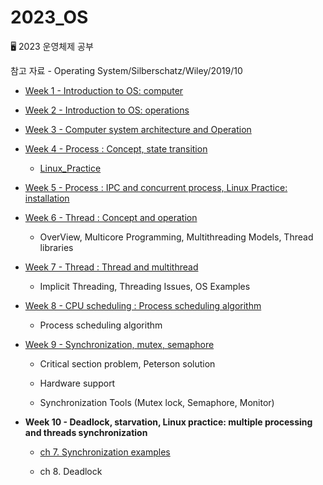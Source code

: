 # 2023_OS

🖥 2023 운영체제 공부

참고 자료 - Operating System/Silberschatz/Wiley/2019/10

- [Week 1 - Introduction to OS: computer](https://github.com/jjaehwi/2023_OS/blob/main/Week01/article.md)

- [Week 2 - Introduction to OS: operations](https://github.com/jjaehwi/2023_OS/blob/main/Week02/article.md)

- [Week 3 - Computer system architecture and Operation](https://github.com/jjaehwi/2023_OS/blob/main/Week03/article.md)

- [Week 4 - Process : Concept, state transition](https://github.com/jjaehwi/2023_OS/blob/main/Week04/article.md)

  - [Linux_Practice](https://github.com/jjaehwi/2023_OS/blob/main/Week04/Linux_Practice.md)

- [Week 5 - Process : IPC and concurrent process, Linux Practice: installation](https://github.com/jjaehwi/2023_OS/blob/main/Week05/article.md)

- [Week 6 - Thread : Concept and operation](https://github.com/jjaehwi/2023_OS/blob/main/Week06/article.md)

  - OverView, Multicore Programming, Multithreading Models, Thread libraries

- [Week 7 - Thread : Thread and multithread](https://github.com/jjaehwi/2023_OS/blob/main/Week07/article.md)

  - Implicit Threading, Threading Issues, OS Examples

- [Week 8 - CPU scheduling : Process scheduling algorithm](https://github.com/jjaehwi/2023_OS/blob/main/Week08/article.md)

  - Process scheduling algorithm

- [Week 9 - Synchronization, mutex, semaphore](https://github.com/jjaehwi/2023_OS/blob/main/Week09/article.md)

  - Critical section problem, Peterson solution

  - Hardware support

  - Synchronization Tools (Mutex lock, Semaphore, Monitor)

- **Week 10 - Deadlock, starvation, Linux practice: multiple processing and threads synchronization**

  - [ch 7. Synchronization examples](https://github.com/jjaehwi/2023_OS/blob/main/Week10/article.md)

  - ch 8. Deadlock

